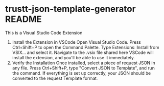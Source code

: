 # trustt-json-template-generator README

This is a Visual Studio Code Extension

1. Install the Extension in VSCode
Open Visual Studio Code.
Press Ctrl+Shift+P to open the Command Palette.
Type Extensions: Install from VSIX... and select it.
Navigate to the .vsix file shared here 
VSCode will install the extension, and you'll be able to use it immediately.
2. Verify the Installation
Once installed, select a piece of request JSON in any file.
Press Ctrl+Shift+P, type "Convert JSON to Template", and run the command.
If everything is set up correctly, your JSON should be converted to the request Template format.

